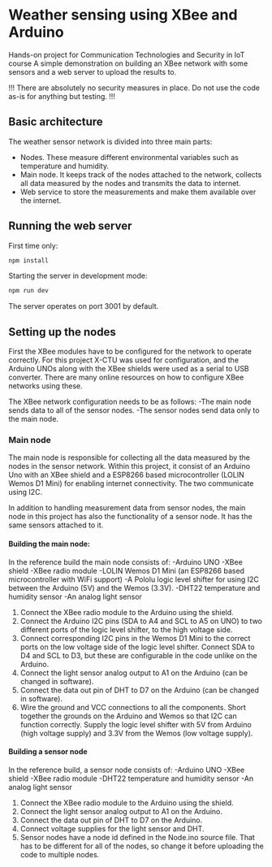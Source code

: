 # Weather sensing using XBee and Arduino
Hands-on project for Communication Technologies and Security in IoT course
A simple demonstration on building an XBee network with some sensors and a web server to upload the results to.

!!! There are absolutely no security measures in place. Do not use the code as-is for anything but testing. !!!

## Basic architecture
The weather sensor network is divided into three main parts:
  - Nodes. These measure different environmental variables such as temperature and humidity.
  - Main node. It keeps track of the nodes attached to the network, collects all data measured by the nodes and transmits the data to internet.
  - Web service to store the measurements and make them available over the internet.

## Running the web server
First time only:
```bash
npm install
```
Starting the server in development mode:
```bash
npm run dev
```
The server operates on port 3001 by default.

## Setting up the nodes
First the XBee modules have to be configured for the network to operate correctly. For this project X-CTU was used for configuration, and the Arduino UNOs along with the XBee shields were used as a serial to USB converter. There are many online resources on how to configure XBee networks using these.

The XBee network configuration needs to be as follows:
  -The main node sends data to all of the sensor nodes.
  -The sensor nodes send data only to the main node.

### Main node
The main node is responsible for collecting all the data measured by the nodes in the sensor network. Within this project, it consist of an Arduino Uno with an
XBee shield and a ESP8266 based microcontroller (LOLIN Wemos D1 Mini) for enabling internet connectivity. The two communicate using I2C.

In addition to handling measurement data from sensor nodes, the main node in this project has also the functionality of a sensor node. It has the same sensors attached to it.

#### Building the main node:
In the reference build the main node consists of:
  -Arduino UNO
  -XBee shield
  -XBee radio module
  -LOLIN Wemos D1 Mini (an ESP8266 based microcontroller with WiFi support)
  -A Pololu logic level shifter for using I2C between the Arduino (5V) and the Wemos (3.3V).
  -DHT22 temperature and humidity sensor
  -An analog light sensor
  
1. Connect the XBee radio module to the Arduino using the shield.
2. Connect the Arduino I2C pins (SDA to A4 and SCL to A5 on UNO) to two different ports of the logic level shifter, to the high voltage side.
3. Connect corresponding I2C pins in the Wemos D1 Mini to the correct ports on the low voltage side of the logic level shifter. Connect SDA to D4 and SCL to D3, but these are configurable in the code unlike on the Arduino.
4. Connect the light sensor analog output to A1 on the Arduino (can be changed in software).
5. Connect the data out pin of DHT to D7 on the Arduino (can be changed in software).
6. Wire the ground and VCC connections to all the components. Short together the grounds on the Arduino and Wemos so that I2C can function correctly. Supply the logic level shifter with 5V from Arduino (high voltage supply) and 3.3V from the Wemos (low voltage supply).

#### Building a sensor node
In the reference build, a sensor node consists of:
  -Arduino UNO
  -XBee shield
  -XBee radio module
  -DHT22 temperature and humidity sensor
  -An analog light sensor
  
1. Connect the XBee radio module to the Arduino using the shield.
2. Connect the light sensor analog output to A1 on the Arduino.
3. Connect the data out pin of DHT to D7 on the Arduino.
4. Connect voltage supplies for the light sensor and DHT.
5. Sensor nodes have a node id defined in the Node.ino source file. That has to be different for all of the nodes, so change it before uploading the code to multiple nodes.
